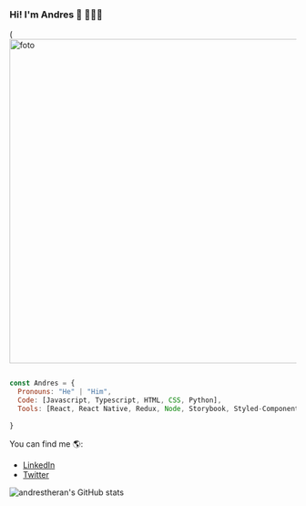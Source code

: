 ### Hi! I'm Andres 👋 👨🏻‍💻

(<img width="569" alt="foto" src="https://user-images.githubusercontent.com/77905995/157293664-a93d3a6d-62fb-4bd8-b144-438a4d6accde.png">

```js

const Andres = {
  Pronouns: "He" | "Him",
  Code: [Javascript, Typescript, HTML, CSS, Python],
  Tools: [React, React Native, Redux, Node, Storybook, Styled-Components, Jest, Docker],
  
}

```
You can find me 🌎:

- [LinkedIn](https://www.linkedin.com/in/andres-theran/)
- [Twitter](https://twitter.com/andevtheran)


![andrestheran's GitHub stats](https://github-readme-stats.vercel.app/api?username=andrestheran&show_icons=true&theme=blueberry)


```


